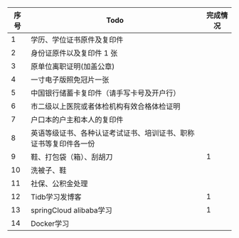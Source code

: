 
| 序号  | Todo                             | 完成情况 |
| --- | -------------------------------- | ---- |
| 1   | 学历、学位证书原件及复印件                    |      |
| 2   | 身份证原件以及复印件 1 张                   |      |
| 3   | 原单位离职证明(加盖公章)                    |      |
| 4   | 一寸电子版照免冠片一张                      |      |
| 5   | 中国银行储蓄卡复印件（请手写卡号及开户行）            |      |
| 6   | 市二级以上医院或者体检机构有效合格体检证明            |      |
| 7   | 户口本的户主和本人的复印件                    |      |
| 8   | 英语等级证书、各种认证考试证书、培训证书、职称证书等复印件各一份 |      |
| 9   | 鞋、打包袋（箱）、刮胡刀                     | 1    |
| 10  | 洗被子、鞋                            |      |
| 11  | 社保、公积金处理                         |      |
| 12  | Tidb学习发博客                        | 1    |
| 13  | springCloud alibaba学习            | 1    |
| 14  | Docker学习                         |      |

